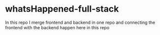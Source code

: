 # whatsHappened-full-stack

In this repo I merge frontend and backend in one repo and connecting the frontend with the backend happen here in this repo
